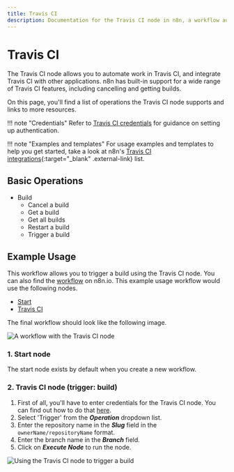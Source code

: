 ```yaml
---
title: Travis CI
description: Documentation for the Travis CI node in n8n, a workflow automation platform. Includes details of operations and configuration, and links to examples and credentials information.
---
```


# Travis CI

The Travis CI node allows you to automate work in Travis CI, and integrate Travis CI with other applications. n8n has built-in support for a wide range of Travis CI features, including cancelling and getting builds. 

On this page, you'll find a list of operations the Travis CI node supports and links to more resources.

!!! note "Credentials"
    Refer to [Travis CI credentials](/integrations/builtin/credentials/travisci/) for guidance on setting up authentication. 

!!! note "Examples and templates"
    For usage examples and templates to help you get started, take a look at n8n's [Travis CI integrations](https://n8n.io/integrations/travisci/){:target="_blank" .external-link} list.


## Basic Operations

* Build
    * Cancel a build
    * Get a build
    * Get all builds
    * Restart a build
    * Trigger a build

## Example Usage

This workflow allows you to trigger a build using the Travis CI node. You can also find the [workflow](https://n8n.io/workflows/658) on n8n.io. This example usage workflow would use the following nodes.
- [Start](/integrations/builtin/core-nodes/n8n-nodes-base.start/)
- [Travis CI]()

The final workflow should look like the following image.

![A workflow with the Travis CI node](/_images/integrations/builtin/app-nodes/travisci/workflow.png)

### 1. Start node

The start node exists by default when you create a new workflow.


### 2. Travis CI node (trigger: build)

1. First of all, you'll have to enter credentials for the Travis CI node. You can find out how to do that [here](/integrations/builtin/credentials/travisci/).
2. Select 'Trigger' from the ***Operation*** dropdown list.
3. Enter the repository name in the ***Slug*** field in the `ownerName/repositoryName` format.
4. Enter the branch name in the ***Branch*** field.
5. Click on ***Execute Node*** to run the node.

![Using the Travis CI node to trigger a build](/_images/integrations/builtin/app-nodes/travisci/travisci_node.png)

